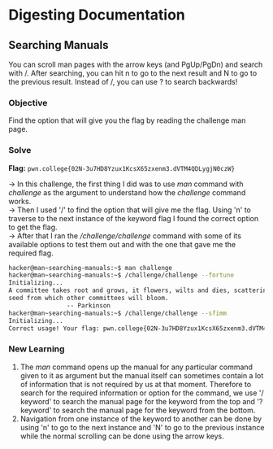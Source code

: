 # Digesting Documentation 

## Searching Manuals
You can scroll man pages with the arrow keys (and PgUp/PgDn) and search with /. After searching, you can hit n to go to the next result and N to go to the previous result. Instead of /, you can use ? to search backwards!

### Objective
Find the option that will give you the flag by reading the challenge man page.

### Solve
**Flag:** `pwn.college{02N-3u7HD8Yzux1KcsX65zxenm3.dVTM4QDLygjN0czW}`

-> In this challenge, the first thing I did was to use *man* command with *challenge* as the argument to understand how the *challenge* command works.  
-> Then I used '/' to find the option that will give me the flag. Using 'n' to traverse to the next instance of the keyword flag I found the correct option to get the flag.  
-> After that I ran the */challenge/challenge* command with some of its available options to test them out and with the one that gave me the required flag.

```bash
hacker@man~searching-manuals:~$ man challenge
hacker@man~searching-manuals:~$ /challenge/challenge --fortune
Initializing...
A committee takes root and grows, it flowers, wilts and dies, scattering the
seed from which other committees will bloom.
                -- Parkinson
hacker@man~searching-manuals:~$ /challenge/challenge --sfimm
Initializing...
Correct usage! Your flag: pwn.college{02N-3u7HD8Yzux1KcsX65zxenm3.dVTM4QDLygjN0czW}
```

### New Learning
1. The *man* command opens up the manual for any particular command given to it as argument but the manual itself can sometimes contain a lot of information that is not required by us at that moment. Therefore to search for the required information or option for the command, we use '/ keyword' to search the manual page for the keyword from the top and '? keyword' to search the manual page for the keyword from the bottom.  
2. Navigation from one instance of the keyword to another can be done by using 'n' to go to the next instance and 'N' to go to the previous instance while the normal scrolling can be done using the arrow keys.
